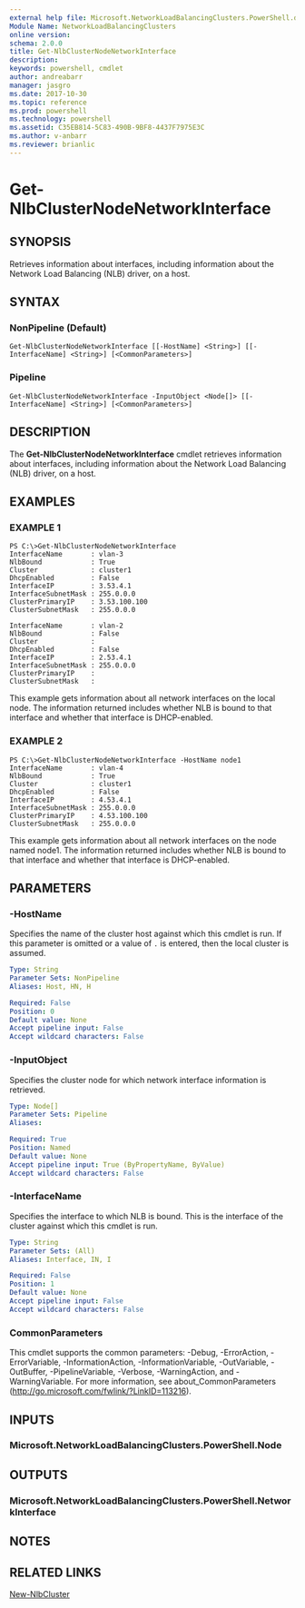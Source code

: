 ```yaml
---
external help file: Microsoft.NetworkLoadBalancingClusters.PowerShell.dll-Help.xml
Module Name: NetworkLoadBalancingClusters
online version: 
schema: 2.0.0
title: Get-NlbClusterNodeNetworkInterface
description: 
keywords: powershell, cmdlet
author: andreabarr
manager: jasgro
ms.date: 2017-10-30
ms.topic: reference
ms.prod: powershell
ms.technology: powershell
ms.assetid: C35EB814-5C83-490B-9BF8-4437F7975E3C
ms.author: v-anbarr
ms.reviewer: brianlic
---
```


# Get-NlbClusterNodeNetworkInterface

## SYNOPSIS
Retrieves information about interfaces, including information about the Network Load Balancing (NLB) driver, on a host.

## SYNTAX

### NonPipeline (Default)
```
Get-NlbClusterNodeNetworkInterface [[-HostName] <String>] [[-InterfaceName] <String>] [<CommonParameters>]
```

### Pipeline
```
Get-NlbClusterNodeNetworkInterface -InputObject <Node[]> [[-InterfaceName] <String>] [<CommonParameters>]
```

## DESCRIPTION
The **Get-NlbClusterNodeNetworkInterface** cmdlet retrieves information about interfaces, including information about the Network Load Balancing (NLB) driver, on a host.

## EXAMPLES

### EXAMPLE 1
```
PS C:\>Get-NlbClusterNodeNetworkInterface
InterfaceName       : vlan-3 
NlbBound            : True 
Cluster             : cluster1 
DhcpEnabled         : False 
InterfaceIP         : 3.53.4.1 
InterfaceSubnetMask : 255.0.0.0 
ClusterPrimaryIP    : 3.53.100.100 
ClusterSubnetMask   : 255.0.0.0 
 
InterfaceName       : vlan-2 
NlbBound            : False 
Cluster             : 
DhcpEnabled         : False 
InterfaceIP         : 2.53.4.1 
InterfaceSubnetMask : 255.0.0.0 
ClusterPrimaryIP    : 
ClusterSubnetMask   :
```

This example gets information about all network interfaces on the local node.
The information returned includes whether NLB is bound to that interface and whether that interface is DHCP-enabled.

### EXAMPLE 2
```
PS C:\>Get-NlbClusterNodeNetworkInterface -HostName node1
InterfaceName       : vlan-4 
NlbBound            : True 
Cluster             : cluster1 
DhcpEnabled         : False 
InterfaceIP         : 4.53.4.1 
InterfaceSubnetMask : 255.0.0.0 
ClusterPrimaryIP    : 4.53.100.100 
ClusterSubnetMask   : 255.0.0.0
```

This example gets information about all network interfaces on the node named node1.
The information returned includes whether NLB is bound to that interface and whether that interface is DHCP-enabled.

## PARAMETERS

### -HostName
Specifies the name of the cluster host against which this cmdlet is run.
If this parameter is omitted or a value of `.` is entered, then the local cluster is assumed.

```yaml
Type: String
Parameter Sets: NonPipeline
Aliases: Host, HN, H

Required: False
Position: 0
Default value: None
Accept pipeline input: False
Accept wildcard characters: False
```

### -InputObject
Specifies the cluster node for which network interface information is retrieved.

```yaml
Type: Node[]
Parameter Sets: Pipeline
Aliases: 

Required: True
Position: Named
Default value: None
Accept pipeline input: True (ByPropertyName, ByValue)
Accept wildcard characters: False
```

### -InterfaceName
Specifies the interface to which NLB is bound.
This is the interface of the cluster against which this cmdlet is run.

```yaml
Type: String
Parameter Sets: (All)
Aliases: Interface, IN, I

Required: False
Position: 1
Default value: None
Accept pipeline input: False
Accept wildcard characters: False
```

### CommonParameters
This cmdlet supports the common parameters: -Debug, -ErrorAction, -ErrorVariable, -InformationAction, -InformationVariable, -OutVariable, -OutBuffer, -PipelineVariable, -Verbose, -WarningAction, and -WarningVariable. For more information, see about_CommonParameters (http://go.microsoft.com/fwlink/?LinkID=113216).

## INPUTS

### Microsoft.NetworkLoadBalancingClusters.PowerShell.Node

## OUTPUTS

### Microsoft.NetworkLoadBalancingClusters.PowerShell.NetworkInterface

## NOTES

## RELATED LINKS

[New-NlbCluster](./New-NlbCluster.md)

